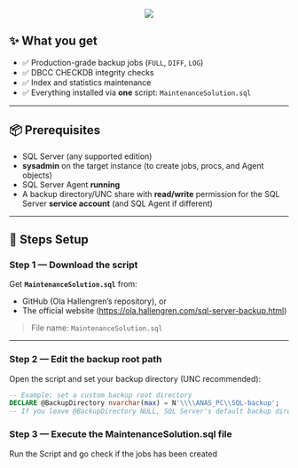 
<p align="center">
  <img src="https://readme-typing-svg.herokuapp.com?size=22&duration=4000&color=00C7B7&center=true&vCenter=true&width=650&lines=Setup&nbsp;Backup&nbsp;With&nbsp;Ole&nbsp;Hallengren&nbsp;Script" />
</p>


## ✨ What you get

- ✅ Production-grade backup jobs (`FULL`, `DIFF`, `LOG`)
- ✅ DBCC CHECKDB integrity checks
- ✅ Index and statistics maintenance
- ✅ Everything installed via **one** script: `MaintenanceSolution.sql`

---

## 📦 Prerequisites

- SQL Server (any supported edition)
- **sysadmin** on the target instance (to create jobs, procs, and Agent objects)
- SQL Server Agent **running**
- A backup directory/UNC share with **read/write** permission for the SQL Server **service account** (and SQL Agent if different)

---

## 🚀 Steps Setup

### Step 1 — Download the script
Get **`MaintenanceSolution.sql`** from:
- GitHub (Ola Hallengren’s repository), or  
- The official website (https://ola.hallengren.com/sql-server-backup.html)

> File name: `MaintenanceSolution.sql`

---

### Step 2 — Edit the backup root path
Open the script and set your backup directory (UNC recommended):

```sql
-- Example: set a custom backup root directory
DECLARE @BackupDirectory nvarchar(max) = N'\\\\ANAS_PC\\SQL-backup';
-- If you leave @BackupDirectory NULL, SQL Server's default backup directory is used.

```

### Step 3 — Execute the MaintenanceSolution.sql file
Run the Script and go check if the jobs has been created





